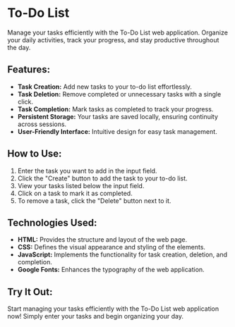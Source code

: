 # To-Do List

Manage your tasks efficiently with the To-Do List web application. Organize your daily activities, track your progress, and stay productive throughout the day.

## Features:
- **Task Creation:** Add new tasks to your to-do list effortlessly.
- **Task Deletion:** Remove completed or unnecessary tasks with a single click.
- **Task Completion:** Mark tasks as completed to track your progress.
- **Persistent Storage:** Your tasks are saved locally, ensuring continuity across sessions.
- **User-Friendly Interface:** Intuitive design for easy task management.

## How to Use:
1. Enter the task you want to add in the input field.
2. Click the "Create" button to add the task to your to-do list.
3. View your tasks listed below the input field.
4. Click on a task to mark it as completed.
5. To remove a task, click the "Delete" button next to it.

## Technologies Used:
- **HTML:** Provides the structure and layout of the web page.
- **CSS:** Defines the visual appearance and styling of the elements.
- **JavaScript:** Implements the functionality for task creation, deletion, and completion.
- **Google Fonts:** Enhances the typography of the web application.

## Try It Out:
Start managing your tasks efficiently with the To-Do List web application now! Simply enter your tasks and begin organizing your day.
